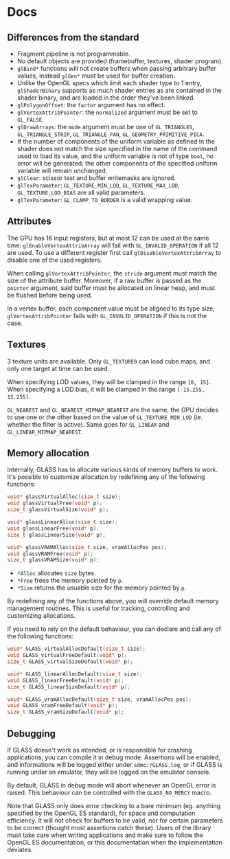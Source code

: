 # Docs

## Differences from the standard

- Fragment pipeline is not programmable.
- No default objects are provided (framebuffer, textures, shader program).
- `glBind*` functions will not create buffers when passing arbitrary buffer values, instead `glGen*` must be used for buffer creation.
- Unlike the OpenGL specs which limit each shader type to 1 entry, `glShaderBinary` supports as much shader entries as are contained in the shader binary, and are loaded in the order they've been linked.
- `glPolygonOffset`: the `factor` argument has no effect.
- `glVertexAttribPointer`: the `normalized` argument must be set to `GL_FALSE`.
- `glDrawArrays`: the `mode` argument must be one of `GL_TRIANGLES`, `GL_TRIANGLE_STRIP`, `GL_TRIANGLE_FAN`, `GL_GEOMETRY_PRIMITIVE_PICA`.
- If the number of components of the uniform variable as defined in the shader does not match the size specified in the name of the command used to load its value, and the uniform variable is not of type `bool`, no error will be generated; the other components of the specified uniform variable will remain unchanged.
- `glClear`: scissor test and buffer writemasks are ignored.
- `glTexParameter`: `GL_TEXTURE_MIN_LOD`, `GL_TEXTURE_MAX_LOD`, `GL_TEXTURE_LOD_BIAS` are all valid parameters.
- `glTexParameter`: `GL_CLAMP_TO_BORDER` is a valid wrapping value.

## Attributes

The GPU has 16 input registers, but at most 12 can be used at the same time: `glEnableVertexAttribArray` will fail with `GL_INVALID_OPERATION` if all 12 are used. To use a different register first call `glDisableVertexAttribArray` to disable one of the used registers.

When calling `glVertexAttribPointer`, the `stride` argument must match the size of the attribute buffer. Moreover, if a raw buffer is passed as the `pointer` argument, said buffer must be allocated on linear heap, and must be flushed before being used.

In a vertex buffer, each component value must be aligned to its type size; `glVertexAttribPointer` fails with `GL_INVALID_OPERATION` if this is not the case.

## Textures

3 texture units are available. Only `GL_TEXTURE0` can load cube maps, and only one target at time can be used.

When specifying LOD values, they will be clamped in the range `[0, 15]`. When specifying a LOD bias, it will be clamped in the range `[-15.255, 15.255]`.

`GL_NEAREST` and `GL_NEAREST_MIPMAP_NEAREST` are the same, the GPU decides to use one or the other based on the value of `GL_TEXTURE_MIN_LOD` (ie. whether the filter is active). Same goes for `GL_LINEAR` and `GL_LINEAR_MIPMAP_NEAREST`.

## Memory allocation

Internally, GLASS has to allocate various kinds of memory buffers to work. It's possible to customize allocation by redefining any of the following functions:

```c
void* glassVirtualAlloc(size_t size);
void glassVirtualFree(void* p);
size_t glassVirtualSize(void* p);

void* glassLinearAlloc(size_t size);
void glassLinearFree(void* p);
size_t glassLinearSize(void* p);

void* glassVRAMAlloc(size_t size, vramAllocPos pos);
void glassVRAMFree(void* p);
size_t glassVRAMSize(void* p);
```

- `*Alloc` allocates `size` bytes.
- `*Free` frees the memory pointed by `p`.
- `*Size` returns the usuable size for the memory pointed by `p`.

By redefining any of the functions above, you will override default memory management routines. This is useful for tracking, controlling and customizing allocations.

If you need to rely on the default behaviour, you can declare and call any of the following functions:

```c
void* GLASS_virtualAllocDefault(size_t size);
void GLASS_virtualFreeDefault(void* p);
size_t GLASS_virtualSizeDefault(void* p);

void* GLASS_linearAllocDefault(size_t size);
void GLASS_linearFreeDefault(void* p);
size_t GLASS_linearSizeDefault(void* p);

void* GLASS_vramAllocDefault(size_t size, vramAllocPos pos);
void GLASS_vramFreeDefault(void* p);
size_t GLASS_vramSizeDefault(void* p);
```

## Debugging

If GLASS doesn't work as intended, or is responsible for crashing applications, you can compile it in debug mode. Assertions will be enabled, and informations will be logged either under `sdmc:/GLASS.log`, or if GLASS is running under an emulator, they will be logged on the emulator console.

By default, GLASS in debug mode will abort whenever an OpenGL error is raised. This behaviour can be controlled with the `GLASS_NO_MERCY` macro.

Note that GLASS only does error checking to a bare minimum (eg. anything specified by the OpenGL ES standard), for space and computation efficiency. It will not check for buffers to be valid, nor for certain parameters to be correct (thought most assertions catch these). Users of the library must take care when writing applications and make sure to follow the OpenGL ES documentation, or this documentation when the implementation deviates.